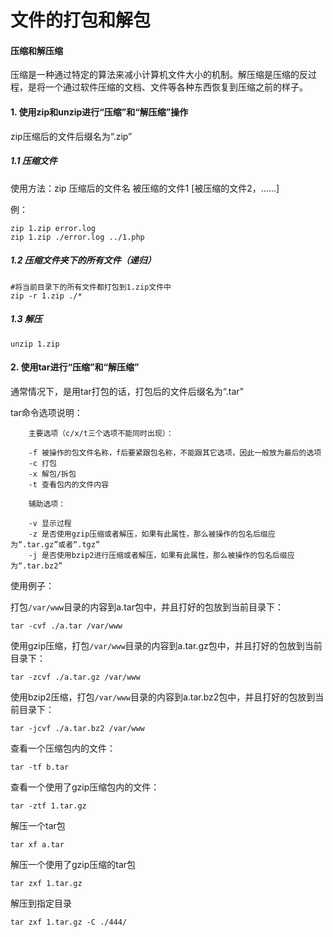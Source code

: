 # 文件的打包和解包


#### 压缩和解压缩

压缩是一种通过特定的算法来减小计算机文件大小的机制。解压缩是压缩的反过程，是将一个通过软件压缩的文档、文件等各种东西恢复到压缩之前的样子。

#### 1. 使用zip和unzip进行“压缩”和“解压缩”操作

zip压缩后的文件后缀名为“.zip”

##### 1.1 压缩文件

使用方法：zip 压缩后的文件名 被压缩的文件1 [被压缩的文件2，……]

例：
```
zip 1.zip error.log
zip 1.zip ./error.log ../1.php
```
##### 1.2 压缩文件夹下的所有文件（递归）

```
#将当前目录下的所有文件都打包到1.zip文件中
zip -r 1.zip ./* 
```

##### 1.3 解压

```
unzip 1.zip
```

#### 2. 使用tar进行“压缩”和“解压缩”

通常情况下，是用tar打包的话，打包后的文件后缀名为“.tar”

tar命令选项说明：
```
    主要选项（c/x/t三个选项不能同时出现）：

    -f 被操作的包文件名称，f后要紧跟包名称，不能跟其它选项，因此一般放为最后的选项
    -c 打包
    -x 解包/拆包
    -t 查看包内的文件内容
    
    辅助选项：
    
    -v 显示过程
    -z 是否使用gzip压缩或者解压，如果有此属性，那么被操作的包名后缀应为“.tar.gz”或者“.tgz”
    -j 是否使用bzip2进行压缩或者解压，如果有此属性，那么被操作的包名后缀应为“.tar.bz2”
```
使用例子：

打包`/var/www`目录的内容到a.tar包中，并且打好的包放到当前目录下：
```
tar -cvf ./a.tar /var/www
```

使用gzip压缩，打包`/var/www`目录的内容到a.tar.gz包中，并且打好的包放到当前目录下：
```
tar -zcvf ./a.tar.gz /var/www
```

使用bzip2压缩，打包`/var/www`目录的内容到a.tar.bz2包中，并且打好的包放到当前目录下：
```
tar -jcvf ./a.tar.bz2 /var/www  
```

查看一个压缩包内的文件：
```
tar -tf b.tar
```

查看一个使用了gzip压缩包内的文件：
```
tar -ztf 1.tar.gz
```

解压一个tar包
```
tar xf a.tar
```

解压一个使用了gzip压缩的tar包
```
tar zxf 1.tar.gz
```

解压到指定目录
```
tar zxf 1.tar.gz -C ./444/
```